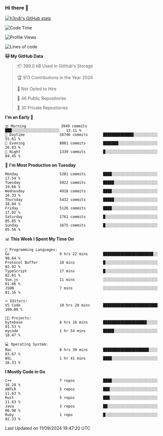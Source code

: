 ### Hi there 👋

[![h3n4l's GitHub stats](https://github-readme-stats.vercel.app/api?username=h3n4l&count_private=true&show_icons=true&theme=radical)](https://github.com/h3n4l/github-readme-stats)

<!--START_SECTION:waka-->
![Code Time](http://img.shields.io/badge/Code%20Time-1%2C928%20hrs%2024%20mins-blue)

![Profile Views](http://img.shields.io/badge/Profile%20Views-7-blue)

![Lines of code](https://img.shields.io/badge/From%20Hello%20World%20I%27ve%20Written-11.7%20million%20lines%20of%20code-blue)

**🐱 My GitHub Data** 

> 📦 389.0 kB Used in GitHub's Storage 
 > 
> 🏆 913 Contributions in the Year 2024
 > 
> 🚫 Not Opted to Hire
 > 
> 📜 46 Public Repositories 
 > 
> 🔑 30 Private Repositories 
 > 
**I'm an Early 🐤** 

```text
🌞 Morning                3949 commits        ███░░░░░░░░░░░░░░░░░░░░░░   13.11 % 
🌆 Daytime                16746 commits       ██████████████░░░░░░░░░░░   55.61 % 
🌃 Evening                8081 commits        ███████░░░░░░░░░░░░░░░░░░   26.83 % 
🌙 Night                  1339 commits        █░░░░░░░░░░░░░░░░░░░░░░░░   04.45 % 
```
📅 **I'm Most Productive on Tuesday** 

```text
Monday                   5281 commits        ████░░░░░░░░░░░░░░░░░░░░░   17.54 % 
Tuesday                  5922 commits        █████░░░░░░░░░░░░░░░░░░░░   19.66 % 
Wednesday                4918 commits        ████░░░░░░░░░░░░░░░░░░░░░   16.33 % 
Thursday                 5432 commits        █████░░░░░░░░░░░░░░░░░░░░   18.04 % 
Friday                   5126 commits        ████░░░░░░░░░░░░░░░░░░░░░   17.02 % 
Saturday                 1761 commits        █░░░░░░░░░░░░░░░░░░░░░░░░   05.85 % 
Sunday                   1675 commits        █░░░░░░░░░░░░░░░░░░░░░░░░   05.56 % 
```


📊 **This Week I Spent My Time On** 

```text
💬 Programming Languages: 
Go                       9 hrs 22 mins       ███████████████████████░░   90.64 % 
Protocol Buffer          18 mins             █░░░░░░░░░░░░░░░░░░░░░░░░   02.92 % 
TypeScript               17 mins             █░░░░░░░░░░░░░░░░░░░░░░░░   02.81 % 
Vue.js                   11 mins             ░░░░░░░░░░░░░░░░░░░░░░░░░   01.86 % 
JSON                     7 mins              ░░░░░░░░░░░░░░░░░░░░░░░░░   01.16 % 

🔥 Editors: 
VS Code                  10 hrs 20 mins      █████████████████████████   100.00 % 

🐱‍💻 Projects: 
bytebase                 8 hrs 26 mins       ████████████████████░░░░░   81.53 % 
mycode                   1 hr 54 mins        █████░░░░░░░░░░░░░░░░░░░░   18.47 % 

💻 Operating System: 
Mac                      8 hrs 39 mins       █████████████████████░░░░   83.67 % 
WSL                      1 hr 41 mins        ████░░░░░░░░░░░░░░░░░░░░░   16.33 % 
```

**I Mostly Code in Go** 

```text
C++                      7 repos             ████░░░░░░░░░░░░░░░░░░░░░   16.28 % 
ANTLR                    5 repos             ███░░░░░░░░░░░░░░░░░░░░░░   11.63 % 
Rust                     5 repos             ███░░░░░░░░░░░░░░░░░░░░░░   11.63 % 
Java                     3 repos             ██░░░░░░░░░░░░░░░░░░░░░░░   06.98 % 
Ruby                     1 repo              █░░░░░░░░░░░░░░░░░░░░░░░░   02.33 % 
```




 Last Updated on 11/09/2024 19:47:20 UTC
<!--END_SECTION:waka-->

